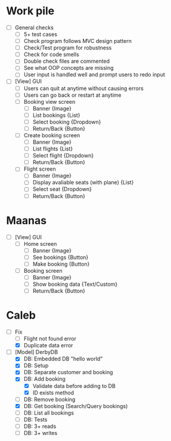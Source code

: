 # Work pile
- [ ] General checks
  - [ ] 5+ test cases
  - [ ] Check program follows MVC design pattern
  - [ ] Check/Test program for robustness
  - [ ] Check for code smells
  - [ ] Double check files are commented
  - [ ] See what OOP concepts are missing
  - [ ] User input is handled well and prompt users to redo input

- [ ] \[View\] GUI
  - [ ] Users can quit at anytime without causing errors
  - [ ] Users can go back or restart at anytime
  - [ ] Booking view screen
    - [ ] Banner {Image}
    - [ ] List bookings {List}
    - [ ] Select booking {Dropdown}
    - [ ] Return/Back {Button}
  - [ ] Create booking screen
    - [ ] Banner {Image}
    - [ ] List flights {List}
    - [ ] Select flight {Dropdown}
    - [ ] Return/Back {Button}
  - [ ] Flight screen
    - [ ] Banner {Image}
    - [ ] Display avaliable seats (with plane) {List}
    - [ ] Select seat {Dropdown}
    - [ ] Return/Back {Button}

# Maanas
- [ ] \[View\] GUI
  - [ ] Home screen
    - [ ] Banner {Image}
    - [ ] See bookings {Button}
    - [ ] Make booking {Button}
  - [ ] Booking screen
    - [ ] Banner {Image}
    - [ ] Show booking data {Text/Custom}
    - [ ] Return/Back {Button}

# Caleb
- [ ] Fix
  - [ ] Flight not found error
  - [x] Duplicate data error
- [ ] \[Model\] DerbyDB
  - [x] DB: Embedded DB "hello world"
  - [x] DB: Setup
  - [x] DB: Separate customer and booking
  - [x] DB: Add booking
    - [x] Validate data before adding to DB
    - [x] ID exists method
  - [ ] DB: Remove booking
  - [x] DB: Get booking (Search/Query bookings)
  - [ ] DB: List all bookings
  - [ ] DB: Tests
  - [ ] DB: 3+ reads
  - [ ] DB: 3+ writes
